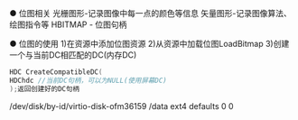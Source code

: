 ● 位图相关
光栅图形-记录图像中每一点的颜色等信息
矢量图形-记录图像算法、绘图指令等
HBITMAP - 位图句柄

● 位图的使用
1)在资源中添加位图资源
2)从资源中加载位图LoadBitmap
3)创建一个与当前DC相匹配的DC(内存DC)

```cpp
HDC CreateCompatibleDC(
HDChdc //当前DC句柄，可以为NULL(使用屏幕DC)
);返回创建好的DC句柄
```
/dev/disk/by-id/virtio-disk-ofm36159 /data ext4 defaults 0 0

